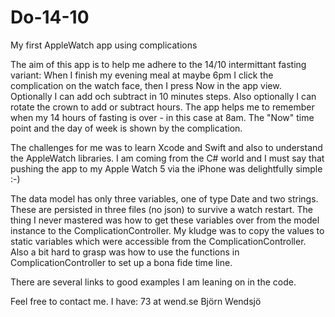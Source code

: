 # Do-14-10
My first AppleWatch app using complications

The aim of this app is to help me adhere to the 14/10 intermittant fasting variant:
When I finish my evening meal at maybe 6pm I click the complication on the watch face,
then I press Now in the app view. Optionally I can add och subtract in 10 minutes steps. 
Also optionally I can rotate the crown to add or subtract hours.
The app helps me to remember when my 14 hours of fasting is over - in this case at 8am.
The "Now" time point and the day of week is shown by the complication.

The challenges for me was to learn Xcode and Swift and also to understand the AppleWatch 
libraries. I am coming from the C# world and I must say that pushing the app to
my Apple Watch 5 via the iPhone was delightfully simple :-)

The data model has only three variables, one of type Date and two strings. These are
persisted in three files (no json) to survive a watch restart.
The thing I never mastered was how to get these variables over from the model instance
to the ComplicationController. My kludge was to copy the values to static variables which 
were accessible from the ComplicationController.
Also a bit hard to grasp was how to use the functions in ComplicationController to
set up a bona fide time line. 

There are several links to good examples I am leaning on in the code.

Feel free to contact me. I have: 73 at wend.se
Björn Wendsjö

